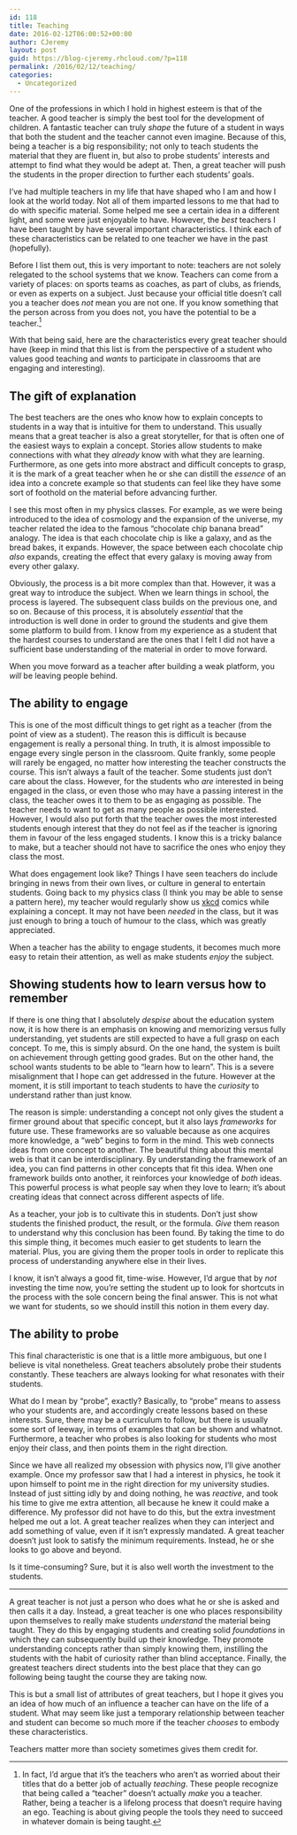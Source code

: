 ```yaml
---
id: 118
title: Teaching
date: 2016-02-12T06:00:52+00:00
author: CJeremy
layout: post
guid: https://blog-cjeremy.rhcloud.com/?p=118
permalink: /2016/02/12/teaching/
categories:
  - Uncategorized
---
```

One of the professions in which I hold in highest esteem is that of the teacher. A good teacher is simply the best tool for the development of children. A fantastic teacher can truly _shape_ the future of a student in ways that both the student and the teacher cannot even imagine. Because of this, being a teacher is a big responsibility; not only to teach students the material that they are fluent in, but also to probe students&#8217; interests and attempt to find what they would be adept at. Then, a great teacher will push the students in the proper direction to further each students&#8217; goals.

I&#8217;ve had multiple teachers in my life that have shaped who I am and how I look at the world today. Not all of them imparted lessons to me that had to do with specific material. Some helped me see a certain idea in a different light, and some were just enjoyable to have. However, the _best_ teachers I have been taught by have several important characteristics. I think each of these characteristics can be related to one teacher we have in the past (hopefully).

Before I list them out, this is very important to note: teachers are not solely relegated to the school systems that we know. Teachers can come from a variety of places: on sports teams as coaches, as part of clubs, as friends, or even as experts on a subject. Just because your official title doesn&#8217;t call you a teacher does _not_ mean you are not one. If you know something that the person across from you does not, you have the potential to be a teacher.[^1]

With that being said, here are the characteristics every great teacher should have (keep in mind that this list is from the perspective of a student who values good teaching and _wants_ to participate in classrooms that are engaging and interesting).

## The gift of explanation

The best teachers are the ones who know how to explain concepts to students in a way that is intuitive for them to understand. This usually means that a great teacher is also a great storyteller, for that is often one of the easiest ways to explain a concept. Stories allow students to make connections with what they _already_ know with what they are learning. Furthermore, as one gets into more abstract and difficult concepts to grasp, it is the mark of a great teacher when he or she can distill the _essence_ of an idea into a concrete example so that students can feel like they have some sort of foothold on the material before advancing further.

I see this most often in my physics classes. For example, as we were being introduced to the idea of cosmology and the expansion of the universe, my teacher related the idea to the famous &#8220;chocolate chip banana bread&#8221; analogy. The idea is that each chocolate chip is like a galaxy, and as the bread bakes, it expands. However, the space between each chocolate chip _also_ expands, creating the effect that every galaxy is moving away from every other galaxy.

Obviously, the process is a bit more complex than that. However, it was a great way to introduce the subject. When we learn things in school, the process is layered. The subsequent class builds on the previous one, and so on. Because of this process, it is absolutely _essential_ that the introduction is well done in order to ground the students and give them some platform to build from. I know from my experience as a student that the hardest courses to understand are the ones that I felt I did not have a sufficient base understanding of the material in order to move forward.

When you move forward as a teacher after building a weak platform, you _will_ be leaving people behind.

## The ability to engage

This is one of the most difficult things to get right as a teacher (from the point of view as a student). The reason this is difficult is because engagement is really a personal thing. In truth, it is almost impossible to engage every single person in the classroom. Quite frankly, some people will rarely be engaged, no matter how interesting the teacher constructs the course. This isn&#8217;t always a fault of the teacher. Some students just don&#8217;t care about the class. However, for the students who _are_ interested in being engaged in the class, or even those who may have a passing interest in the class, the teacher owes it to them to be as engaging as possible. The teacher needs to want to get as many people as possible interested. However, I would also put forth that the teacher owes the most interested students enough interest that they do not feel as if the teacher is ignoring them in favour of the less engaged students. I know this is a tricky balance to make, but a teacher should not have to sacrifice the ones who enjoy they class the most.

What does engagement look like? Things I have seen teachers do include bringing in news from their own lives, or culture in general to entertain students. Going back to my physics class (I think you may be able to sense a pattern here), my teacher would regularly show us [xkcd](xkcd.com) comics while explaining a concept. It may not have been _needed_ in the class, but it was just enough to bring a touch of humour to the class, which was greatly appreciated.

When a teacher has the ability to engage students, it becomes much more easy to retain their attention, as well as make students _enjoy_ the subject.

## Showing students how to learn versus how to remember

If there is one thing that I absolutely _despise_ about the education system now, it is how there is an emphasis on knowing and memorizing versus fully understanding, yet students are still expected to have a full grasp on each concept. To me, this is simply absurd. On the one hand, the system is built on achievement through getting good grades. But on the other hand, the school wants students to be able to &#8220;learn how to learn&#8221;. This is a severe misalignment that I hope can get addressed in the future. However at the moment, it is still important to teach students to have the _curiosity_ to understand rather than just know.

The reason is simple: understanding a concept not only gives the student a firmer ground about that specific concept, but it also lays _frameworks_ for future use. These frameworks are so valuable because as one acquires more knowledge, a &#8220;web&#8221; begins to form in the mind. This web connects ideas from one concept to another. The beautiful thing about this mental web is that it can be interdisciplinary. By understanding the framework of an idea, you can find patterns in other concepts that fit this idea. When one framework builds onto another, it reinforces your knowledge of _both_ ideas. This powerful process is what people say when they love to learn; it&#8217;s about creating ideas that connect across different aspects of life.

As a teacher, your job is to cultivate this in students. Don&#8217;t just show students the finished product, the result, or the formula. _Give_ them reason to understand why this conclusion has been found. By taking the time to do this simple thing, it becomes much easier to get students to learn the material. Plus, you are giving them the proper tools in order to replicate this process of understanding anywhere else in their lives.

I know, it isn&#8217;t always a good fit, time-wise. However, I&#8217;d argue that by _not_ investing the time now, you&#8217;re setting the student up to look for shortcuts in the process with the sole concern being the final answer. This is not what we want for students, so we should instill this notion in them every day.

## The ability to probe

This final characteristic is one that is a little more ambiguous, but one I believe is vital nonetheless. Great teachers absolutely probe their students constantly. These teachers are always looking for what resonates with their students.

What do I mean by &#8220;probe&#8221;, exactly? Basically, to &#8220;probe&#8221; means to assess who your students are, and accordingly create lessons based on these interests. Sure, there may be a curriculum to follow, but there is usually some sort of leeway, in terms of examples that can be shown and whatnot. Furthermore, a teacher who probes is also looking for students who most enjoy their class, and then points them in the right direction.

Since we have all realized my obsession with physics now, I&#8217;ll give another example. Once my professor saw that I had a interest in physics, he took it upon himself to point me in the right direction for my university studies. Instead of just sitting idly by and doing nothing, he was _reactive_, and took his time to give me extra attention, all because he knew it could make a difference. My professor did not have to do this, but the extra investment helped me out a lot. A great teacher realizes when they can interject and add something of value, even if it isn&#8217;t expressly mandated. A great teacher doesn&#8217;t just look to satisfy the minimum requirements. Instead, he or she looks to go above and beyond.

Is it time-consuming? Sure, but it is also well worth the investment to the students.

* * *

A great teacher is not just a person who does what he or she is asked and then calls it a day. Instead, a great teacher is one who places responsibility upon themselves to really make students _understand_ the material being taught. They do this by engaging students and creating solid _foundations_ in which they can subsequently build up their knowledge. They promote understanding concepts rather than simply knowing them, instilling the students with the habit of curiosity rather than blind acceptance. Finally, the greatest teachers direct students into the best place that they can go following being taught the course they are taking now.

This is but a small list of attributes of great teachers, but I hope it gives you an idea of how much of an influence a teacher can have on the life of a student. What may seem like just a temporary relationship between teacher and student can become so much more if the teacher _chooses_ to embody these characteristics.

Teachers matter more than society sometimes gives them credit for.

[^1]: In fact, I&#8217;d argue that it&#8217;s the teachers who aren&#8217;t as worried about their titles that do a better job of actually _teaching_. These people recognize that being called a &#8220;teacher&#8221; doesn&#8217;t actually _make_ you a teacher. Rather, being a teacher is a lifelong process that doesn&#8217;t require having an ego. Teaching is about giving people the tools they need to succeed in whatever domain is being taught.